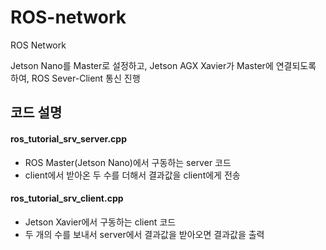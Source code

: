 # ROS-network
ROS Network

Jetson Nano를 Master로 설정하고, Jetson AGX Xavier가 Master에 연결되도록 하여,
ROS Sever-Client 통신 진행
     
## 코드 설명
#### ros_tutorial_srv_server.cpp
* ROS Master(Jetson Nano)에서 구동하는 server 코드
* client에서 받아온 두 수를 더해서 결과값을 client에게 전송
  
#### ros_tutorial_srv_client.cpp
* Jetson Xavier에서 구동하는 client 코드
* 두 개의 수를 보내서 server에서 결과값을 받아오면 결과값을 출력
